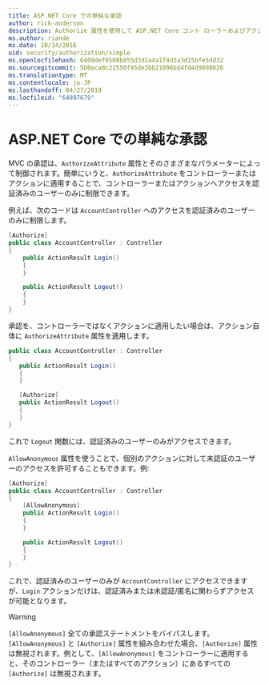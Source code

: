 ```yaml
---
title: ASP.NET Core での単純な承認
author: rick-anderson
description: Authorize 属性を使用して ASP.NET Core コント ローラーおよびアクションへのアクセスを制限する方法について説明します。
ms.author: riande
ms.date: 10/14/2016
uid: security/authorization/simple
ms.openlocfilehash: 6409def0508b855d3d2a4a1f4d3a3d15bfe5dd32
ms.sourcegitcommit: 5b0eca8c21550f95de3bb21096bd4fd4d9098026
ms.translationtype: MT
ms.contentlocale: ja-JP
ms.lasthandoff: 04/27/2019
ms.locfileid: "64897679"
---
```

# <a name="simple-authorization-in-aspnet-core"></a>ASP.NET Core での単純な承認

<a name="security-authorization-simple"></a>

MVC の承認は、`AuthorizeAttribute` 属性とそのさまざまなパラメーターによって制御されます。簡単にいうと、`AuthorizeAttribute` をコントローラーまたはアクションに適用することで、コントローラーまたはアクションへアクセスを認証済みのユーザーのみに制限できます。

例えば、次のコードは `AccountController` へのアクセスを認証済みのユーザーのみに制限します。

```csharp
[Authorize]
public class AccountController : Controller
{
    public ActionResult Login()
    {
    }

    public ActionResult Logout()
    {
    }
}
```

承認を、コントローラーではなくアクションに適用したい場合は、アクション自体に `AuthorizeAttribute` 属性を適用します。

```csharp
public class AccountController : Controller
{
   public ActionResult Login()
   {
   }

   [Authorize]
   public ActionResult Logout()
   {
   }
}
```

これで `Logout` 関数には、認証済みのユーザーのみがアクセスできます。

`AllowAnonymous` 属性を使うことで、個別のアクションに対して未認証のユーザーのアクセスを許可することもできます。例:

```csharp
[Authorize]
public class AccountController : Controller
{
    [AllowAnonymous]
    public ActionResult Login()
    {
    }

    public ActionResult Logout()
    {
    }
}
```

これで、認証済みのユーザーのみが `AccountController` にアクセスできますが、`Login` アクションだけは、認証済みまたは未認証/匿名に関わらずアクセスが可能となります。

> [!WARNING]
> `[AllowAnonymous]` 全ての承認ステートメントをバイパスします。 `[AllowAnonymous]` と `[Authorize]` 属性を組み合わせた場合、`[Authorize]` 属性は無視されます。例として、`[AllowAnonymous]` をコントローラーに適用すると、そのコントローラー（またはすべてのアクション）にあるすべての `[Authorize]` は無視されます。
